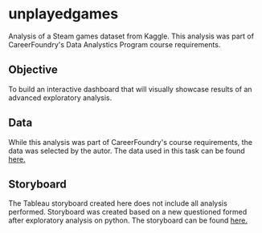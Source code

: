 # unplayedgames

Analysis of a Steam games dataset from Kaggle. This analysis was part of CareerFoundry's Data Analystics Program course requirements.

## Objective
To build an interactive dashboard that will visually showcase results of an advanced exploratory analysis.

## Data
While this analysis was part of CareerFoundry's course requirements, the data was selected by the autor. The data used in this task can be found [here.](https://www.kaggle.com/datasets/fronkongames/steam-games-dataset)

## Storyboard

The Tableau storyboard created here does not include all analysis performed. Storyboard was created based on a new questioned formed after exploratory
analysis on python. 
The storyboard can be found [here.](https://public.tableau.com/views/SteamGamesAnalysis_16767652638450/Story1?:language=en-US&:display_count=n&:origin=viz_share_link)
